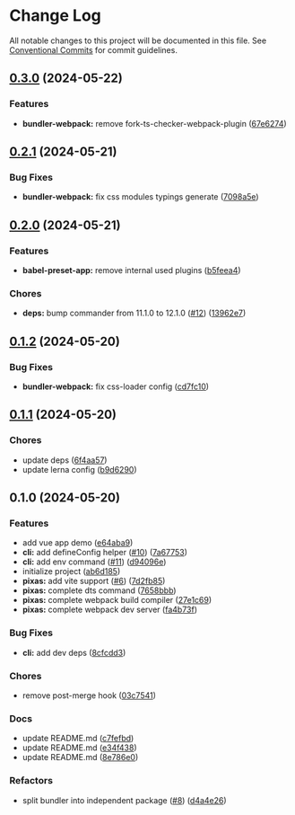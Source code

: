 # Change Log

All notable changes to this project will be documented in this file.
See [Conventional Commits](https://conventionalcommits.org) for commit guidelines.

## [0.3.0](https://github.com/kagawagao/pixas/compare/v0.2.1...v0.3.0) (2024-05-22)

### Features

- **bundler-webpack:** remove fork-ts-checker-webpack-plugin ([67e6274](https://github.com/kagawagao/pixas/commit/67e6274d87c6c7d131bb69c0d97a8dac644cc4ea))

## [0.2.1](https://github.com/kagawagao/pixas/compare/v0.2.0...v0.2.1) (2024-05-21)

### Bug Fixes

- **bundler-webpack:** fix css modules typings generate ([7098a5e](https://github.com/kagawagao/pixas/commit/7098a5e4209e34921deb22efcb44efc25e08f2b4))

## [0.2.0](https://github.com/kagawagao/pixas/compare/v0.1.2...v0.2.0) (2024-05-21)

### Features

- **babel-preset-app:** remove internal used plugins ([b5feea4](https://github.com/kagawagao/pixas/commit/b5feea4d8003e48bb1779272db25c9663d41c9f9))

### Chores

- **deps:** bump commander from 11.1.0 to 12.1.0 ([#12](https://github.com/kagawagao/pixas/issues/12)) ([13962e7](https://github.com/kagawagao/pixas/commit/13962e74e2a7e3bf455af2684e745a9aa5863f59))

## [0.1.2](https://github.com/kagawagao/pixas/compare/v0.1.1...v0.1.2) (2024-05-20)

### Bug Fixes

- **bundler-webpack:** fix css-loader config ([cd7fc10](https://github.com/kagawagao/pixas/commit/cd7fc106453a6bbaaa5b63ad2bb63bd3a543b0fb))

## [0.1.1](https://github.com/kagawagao/pixas/compare/v0.1.0...v0.1.1) (2024-05-20)

### Chores

- update deps ([6f4aa57](https://github.com/kagawagao/pixas/commit/6f4aa57d0dc1d26a324b78e66c13a62560b1b600))
- update lerna config ([b9d6290](https://github.com/kagawagao/pixas/commit/b9d629011e993a6e5ad943625b859973812a5b44))

## 0.1.0 (2024-05-20)

### Features

- add vue app demo ([e64aba9](https://github.com/kagawagao/pixas/commit/e64aba95667d249fbf36841f4f304047f136cad2))
- **cli:** add defineConfig helper ([#10](https://github.com/kagawagao/pixas/issues/10)) ([7a67753](https://github.com/kagawagao/pixas/commit/7a67753e4a754dd2f83b4e6b4db13f9836786e9b))
- **cli:** add env command ([#11](https://github.com/kagawagao/pixas/issues/11)) ([d94096e](https://github.com/kagawagao/pixas/commit/d94096eacef06699890cb78301d9c6abc3e2fe61))
- initialize project ([ab6d185](https://github.com/kagawagao/pixas/commit/ab6d1855815a0c53fd72b3a844dadd39bae5a002))
- **pixas:** add vite support ([#6](https://github.com/kagawagao/pixas/issues/6)) ([7d2fb85](https://github.com/kagawagao/pixas/commit/7d2fb85fd9d373fb633bbb8d2d7a68a1f6fb7978))
- **pixas:** complete dts command ([7658bbb](https://github.com/kagawagao/pixas/commit/7658bbbe6778fdb52be34577b4f91c8a9a5397d3))
- **pixas:** complete webpack build compiler ([27e1c69](https://github.com/kagawagao/pixas/commit/27e1c694b72c0f1886b9358613d3d403bb70b9c1))
- **pixas:** complete webpack dev server ([fa4b73f](https://github.com/kagawagao/pixas/commit/fa4b73ff462fe22f091ce587bc29476a9673cb45))

### Bug Fixes

- **cli:** add dev deps ([8cfcdd3](https://github.com/kagawagao/pixas/commit/8cfcdd3c0401a665ad484fb0d6ff122ebc73ffa8))

### Chores

- remove post-merge hook ([03c7541](https://github.com/kagawagao/pixas/commit/03c75419ef2454f022ded56e1eba8b34b70c3759))

### Docs

- update README.md ([c7fefbd](https://github.com/kagawagao/pixas/commit/c7fefbdf7292a6e9b28a7ff5ce1d806212c0e029))
- update README.md ([e34f438](https://github.com/kagawagao/pixas/commit/e34f438e047eba102f7253de8cda8aa45fa79264))
- update README.md ([8e786e0](https://github.com/kagawagao/pixas/commit/8e786e0092dcc99cc18abb9a1b1471c4d2268512))

### Refactors

- split bundler into independent package ([#8](https://github.com/kagawagao/pixas/issues/8)) ([d4a4e26](https://github.com/kagawagao/pixas/commit/d4a4e267d0dc96799df3d4ff90871ae52d5d3fc6))
